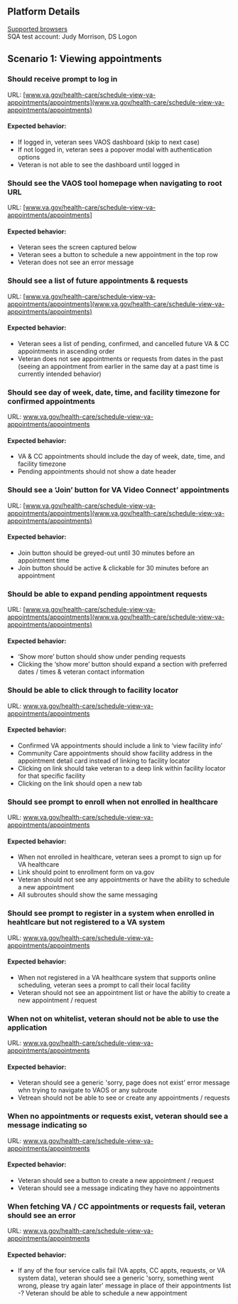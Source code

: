## Platform Details
[Supported browsers](https://github.com/department-of-veterans-affairs/vets-website#supported-browsers)  
SQA test account: Judy Morrison, DS Logon
## Scenario 1: Viewing appointments
### Should receive prompt to log in
URL: [www.va.gov/health-care/schedule-view-va-appointments/appointments](www.va.gov/health-care/schedule-view-va-appointments/appointments)
#### Expected behavior:
-	If logged in, veteran sees VAOS dashboard (skip to next case)
-	If not logged in, veteran sees a popover modal with authentication options
-	Veteran is not able to see the dashboard until logged in
### Should see the VAOS tool homepage when navigating to root URL
URL: [www.va.gov/health-care/schedule-view-va-appointments/appointments]
#### Expected behavior:
-	Veteran sees the screen captured below
-	Veteran sees a button to schedule a new appointment in the top row
-	Veteran does not see an error message
### Should see a list of future appointments & requests
URL: [www.va.gov/health-care/schedule-view-va-appointments/appointments](www.va.gov/health-care/schedule-view-va-appointments/appointments)
#### Expected behavior:
-	Veteran sees a list of pending, confirmed, and cancelled future VA & CC appointments in ascending order
-	Veteran does not see appointments or requests from dates in the past (seeing an appointment from earlier in the same day at a past time is currently intended behavior)
### Should see day of week, date, time, and facility timezone for confirmed appointments
URL: www.va.gov/health-care/schedule-view-va-appointments/appointments
#### Expected behavior:
-	VA & CC appointments should include the day of week, date, time, and facility timezone
-	Pending appointments should not show a date header
### Should see a ‘Join’ button for VA Video Connect’ appointments
URL: [www.va.gov/health-care/schedule-view-va-appointments/appointments](www.va.gov/health-care/schedule-view-va-appointments/appointments)
#### Expected behavior:
-	Join button should be greyed-out until 30 minutes before an appointment time
-	Join button should be active & clickable for 30 minutes before an appointment
### Should be able to expand pending appointment requests
URL: [www.va.gov/health-care/schedule-view-va-appointments/appointments](www.va.gov/health-care/schedule-view-va-appointments/appointments)
#### Expected behavior:
-	‘Show more’ button should show under pending requests
-	Clicking the ‘show more’ button should expand a section with preferred dates / times & veteran contact information
### Should be able to click through to facility locator
URL: www.va.gov/health-care/schedule-view-va-appointments/appointments
#### Expected behavior:
-	Confirmed VA appointments should include a link to ‘view facility info’
-	Community Care appointments should show facility address in the appointment detail card instead of linking to facility locator
-	Clicking on link should take veteran to a deep link within facility locator for that specific facility
-	Clicking on the link should open a new tab
### Should see prompt to enroll when not enrolled in healthcare
URL: www.va.gov/health-care/schedule-view-va-appointments/appointments
#### Expected behavior:
- When not enrolled in healthcare, veteran sees a prompt to sign up for VA healthcare
- Link should point to enrollment form on va.gov
- Veteran should not see any appointments or have the ability to schedule a new appointment
- All subroutes should show the same messaging
### Should see prompt to register in a system when enrolled in heahtlcare but not registered to a VA system
URL: www.va.gov/health-care/schedule-view-va-appointments/appointments
#### Expected behavior:
- When not registered in a VA healthcare system that supports online scheduling, veteran sees a prompt to call their local facility
- Veteran should not see an appointment list or have the abiltiy to create a new appointment / request
### When not on whitelist, veteran should not be able to use the application
URL: www.va.gov/health-care/schedule-view-va-appointments/appointments
#### Expected behavior:
- Veteran should see a generic 'sorry, page does not exist' error message whn trying to navigate to VAOS or any subroute
- Vetrean should not be able to see or create any appointments / requests
### When no appointments or requests exist, veteran should see a message indicating so
URL: www.va.gov/health-care/schedule-view-va-appointments/appointments
#### Expected behavior:
- Veteran should see a button to create a new appointment / request
- Veteran should see a message indicating they have no appointments
### When fetching VA / CC appointments or requests fail, veteran should see an error
URL: www.va.gov/health-care/schedule-view-va-appointments/appointments
#### Expected behavior:
- If any of the four service calls fail (VA appts, CC appts, requests, or VA system data), veteran should see a generic 'sorry, something went wrong, please try again later' message in place of their appointments list
-? Veteran should be able to schedule a new appointment
